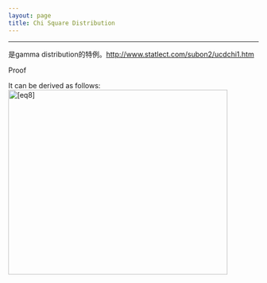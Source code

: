 ```yaml
---
layout: page
title: Chi Square Distribution
---
```

---
是gamma distribution的特例。http://www.statlect.com/subon2/ucdchi1.htm

<div class="bproof"><span class="bproof" onclick="openClose('idn1')">Proof</span></div>
<div id="idn1" class="clps"><div class="proofline">
<p>It
   can be derived as
   follows:<span class="displayed"><img class="sp" width="441px" height="372px" src="http://images2.statlect.com/ucdgam1__20.png" alt="[eq8]" /></span></p></div></div>



